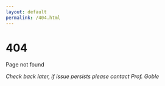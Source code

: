 ```yaml
---
layout: default
permalink: /404.html
---
```


# 404

Page not found 

_Check back later, if issue persists please contact Prof. Goble_
